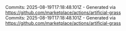 Commits: 2025-08-19T17:18:48.101Z - Generated via https://github.com/marketplace/actions/artificial-grass
<br>
Commits: 2025-08-19T17:18:48.101Z - Generated via https://github.com/marketplace/actions/artificial-grass
<br>
